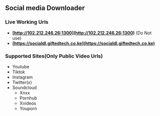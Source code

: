 ## Social media Downloader

### Live Working Urls
- **[http://102.212.246.26:1300](http://102.212.246.26:1300)** (Do Not use)
- **[https://socialdl.giftedtech.co.ke](https://socialdl.giftedtech.co.ke)**

### Supported Sites(Only Public Video Urls)
- Youtube
- Tiktok
- Instagram
- Twitter(x)
- Soundcloud
  - Xnxx
  - Pornhub
  - Xvideos
  - Youporn
